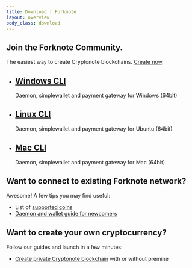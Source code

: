 ```yaml
---
title: Download | Forknote
layout: overview
body_class: download
---
```


<div class="full-width dev-program-callout">
  <div class="wrapper">
    <h2>Join the Forknote Community.</h2>
    <p>The easiest way to create Cryptonote blockchains. <a href="/create/">Create now</a>.</p>
  </div>
</div>

<div class="full-width-divider">
  <ul class="wrapper highlights">
    <li class="highlight-module">
      <a href="https://github.com/forknote/forknote/releases/download/2.1.2/forknote-windows.zip"><span class="mega-octicon fa fa-windows"></span></a>
      <h2><a href="https://github.com/forknote/forknote/releases/download/2.1.2/forknote-windows.zip">Windows CLI</a></h2>
      <p>Daemon, simplewallet and payment gateway for Windows (64bit)</p>
    </li>
    <li class="highlight-module">
      <a href="https://github.com/forknote/forknote/releases/download/2.1.2/forknote-linux.tar.gz"><span class="mega-octicon fa fa-linux"></span></a>
      <h2><a href="https://github.com/forknote/forknote/releases/download/2.1.2/forknote-linux.tar.gz">Linux CLI</a></h2>
      <p>Daemon, simplewallet and payment gateway for Ubuntu (64bit)</p>
    </li>
    <li class="highlight-module">
      <a href="https://github.com/forknote/forknote/releases/download/2.1.2/forknote-mac.zip"><span class="mega-octicon fa fa-apple"></span></a>
      <h2><a href="https://github.com/forknote/forknote/releases/download/2.1.2/forknote-mac.zip">Mac CLI</a></h2>
      <p>Daemon, simplewallet and payment gateway for Mac (64bit)</p>
    </li>
  </ul>
</div>

<div class="wrapper clearfix">
  <div class="program-info-column">
    <span class="mega-octicon octicon-organization"></span>
    <h2>Want to connect to existing Forknote network?</h2>
    <p>Awesome! A few tips you may find useful:</p>
    <ul>
      <li>List of <a href="/coins/" title="Forknote coins">supported coins</a></li>
      <li><a href="/guides/" title="Forknote get started guide">Daemon and wallet guide for newcomers</a></li>
    </ul>
  </div>

  <div class="program-info-column">
    <span class="mega-octicon octicon-git-branch-create"></span>
    <h2>Want to create your own cryptocurrency?</h2>
    <p>Follow our guides and launch in a few minutes:</p>
    <ul>
      <li><a href="/guides/setup-private-blockchain/" title="Forknote create private blockchain">Create private Cryptonote blockchain</a> with or without premine</li>
    </ul>
  </div>
</div>
